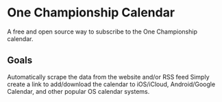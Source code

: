 # One Championship Calendar

A free and open source way to subscribe to the One Championship calendar.

## Goals

Automatically scrape the data from the website and/or RSS feed
Simply create a link to add/download the calendar to iOS/iCloud, Android/Google Calendar, and other popular OS calendar systems.
